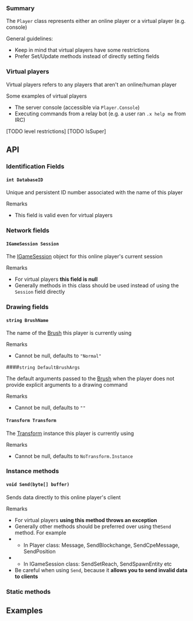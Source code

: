 ### Summary

The `Player` class represents either an online player or a virtual player (e.g. console)

General guidelines:
- Keep in mind that virtual players have some restrictions 
- Prefer Set/Update methods instead of directly setting fields

### Virtual players

Virtual players refers to any players that aren't an online/human player

Some examples of virtual players
- The server console (accessible via `Player.Console`)
- Executing commands from a relay bot (e.g. a user ran `.x help me` from IRC)

[TODO level restrictions]
[TODO IsSuper]

## API

### Identification Fields

#### `int DatabaseID`

Unique and persistent ID number associated with the name of this player

Remarks
- This field is valid even for virtual players

### Network fields

#### `IGameSession Session`

The [IGameSession](/Network/IGameSession.md) object for this online player's current session

Remarks
- For virtual players **this field is null**
- Generally methods in this class should be used instead of using the `Session` field directly

### Drawing fields

#### `string BrushName`

The name of the [Brush](/Drawing/Brush.md) this player is currently using

Remarks
- Cannot be null, defaults to `"Normal"`


####`string DefaultBrushArgs`

The default arguments passed to the [Brush](/Drawing/Brush.md) when the player does not provide explicit arguments to a drawing command

Remarks
- Cannot be null, defaults to `""`


#### `Transform Transform`

The [Transform](/Drawing/Transform.md) instance this player is currently using

Remarks
- Cannot be null, defaults to `NoTransform.Instance`


### Instance methods


#### `void Send(byte[] buffer)`

Sends data directly to this online player's client

Remarks
- For virtual players **using this method throws an exception**
- Generally other methods should be preferred over using the`Send` method. For example
- * In Player class: Message, SendBlockchange, SendCpeMessage, SendPosition
- * In IGameSession class: SendSetReach, SendSpawnEntity etc
- Be careful when using `Send`, because it **allows you to send invalid data to clients**

### Static methods

## Examples

